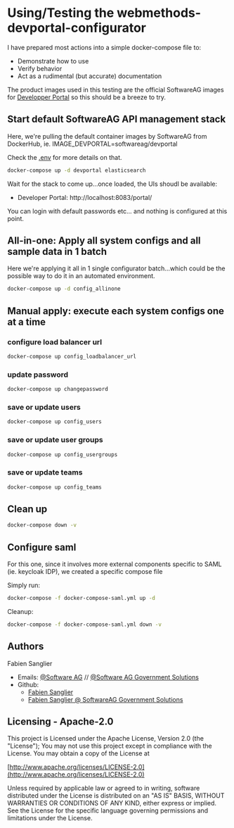# Using/Testing the webmethods-devportal-configurator

I have prepared most actions into a simple docker-compose file to:
 - Demonstrate how to use
 - Verify behavior
 - Act as a rudimental (but accurate) documentation

The product images used in this testing are the official SoftwareAG images for [Developper Portal](https://hub.docker.com/r/softwareag/devportal) so this should be a breeze to try.

## Start default SoftwareAG API management stack

Here, we're pulling the default container images by SoftwareAG from DockerHub, ie.
IMAGE_DEVPORTAL=softwareag/devportal

Check the [.env](./.env) for more details on that.

```bash
docker-compose up -d devportal elasticsearch
```

Wait for the stack to come up...once loaded, the UIs shoudl be available:
- Developer Portal: http://localhost:8083/portal/

You can login with default passwords etc... and nothing is configured at this point.

## All-in-one: Apply all system configs and all sample data in 1 batch

Here we're applying it all in 1 single configurator batch...which could be the possible way to do it in an automated environment.

```bash
docker-compose up -d config_allinone
```

## Manual apply: execute each system configs one at a time

### configure load balancer url

```bash
docker-compose up config_loadbalancer_url
```

### update password

```bash
docker-compose up changepassword
```

### save or update users

```bash
docker-compose up config_users
```

### save or update user groups

```bash
docker-compose up config_usergroups
```

### save or update teams

```bash
docker-compose up config_teams
```

## Clean up

```bash
docker-compose down -v
```

## Configure saml

For this one, since it involves more external components specific to SAML (ie. keycloak IDP), we created a specific compose file

Simply run:

```bash
docker-compose -f docker-compose-saml.yml up -d
```

Cleanup:

```bash
docker-compose -f docker-compose-saml.yml down -v
```


Authors
--------------------------------------------

Fabien Sanglier
- Emails: [@Software AG](mailto:fabien.sanglier@softwareag.com) // [@Software AG Government Solutions](mailto:fabien.sanglier@softwareaggov.com)
- Github: 
  - [Fabien Sanglier](https://github.com/lanimall)
  - [Fabien Sanglier @ SoftwareAG Government Solutions](https://github.com/fabien-sanglier-saggs)

Licensing - Apache-2.0
--------------------------------------------

This project is Licensed under the Apache License, Version 2.0 (the "License");
You may not use this project except in compliance with the License.
You may obtain a copy of the License at

[http://www.apache.org/licenses/LICENSE-2.0](http://www.apache.org/licenses/LICENSE-2.0)

Unless required by applicable law or agreed to in writing, software
distributed under the License is distributed on an "AS IS" BASIS,
WITHOUT WARRANTIES OR CONDITIONS OF ANY KIND, either express or implied.
See the License for the specific language governing permissions and
limitations under the License.